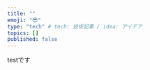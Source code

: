 ```yaml
---
title: ""
emoji: "😎"
type: "tech" # tech: 技術記事 / idea: アイデア
topics: []
published: false
---
```

testです
